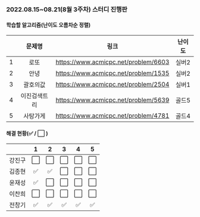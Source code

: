 ### 2022.08.15~08.21(8월 3주차) 스터디 진행판

#### 학습할 알고리즘(난이도 오름차순 정렬)

|      |   문제명    |                 링크                  | 난이도 |
| :--: | :---------: | :-----------------------------------: | :----: |
|  1   | 로또 | https://www.acmicpc.net/problem/6603 | 실버2 |
|  2   |     안녕     | https://www.acmicpc.net/problem/1535 | 실버2 |
|  3   |  괄호의값 | https://www.acmicpc.net/problem/2504 | 실버1 |
|  4   | 이진검색트리 | https://www.acmicpc.net/problem/5639 | 골드5 |
|  5   |    사탕가게    | https://www.acmicpc.net/problem/4781 | 골드4 |

#### 해결 현황(:white_check_mark: / :white_large_square:  )

|        |          1           |          2           |          3           |          4           |          5           |
| :----: | :------------------: | :------------------: | :------------------: | :------------------: | :------------------: |
| 강진구 | :white_large_square: | :white_large_square: | :white_large_square: | :white_large_square: | :white_large_square: |
| 김종현 | :white_check_mark: | :white_check_mark: | :white_large_square: | :white_large_square: | :white_large_square: |
|  윤재성  | :white_check_mark: | :white_large_square: | :white_large_square: | :white_large_square: | :white_large_square: |
| 이찬희 | :white_large_square: | :white_large_square: | :white_large_square: | :white_large_square: | :white_large_square: |
| 전창기 | :white_check_mark: | :white_check_mark: |  :white_check_mark:  |  :white_check_mark:  |  :white_check_mark:  |
